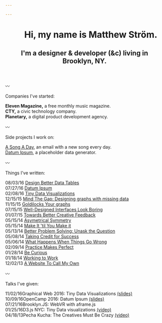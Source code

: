 ```yaml
---

---
```


<header class="l--mar-btm-m">
    <h1 class="t--size-l t--family-serif t--leading-small t--tracking-tight t--weight-bold">
        Hi, my name is Matthew Ström.
    </h1>
    <h2>
I'm a designer &amp; developer (&amp;c) living in Brooklyn, NY.
    </h2>
</header>

〰

Companies I've started:

**Eleven Magazine,** a free monthly music magazine.<br/>
**CTY,** a civic technology company.<br/>
**Planetary,** a digital product development agency.<br/>

〰

Side projects I work on:

<a href="http://asongaday.co">A Song A Day</a>, an email with a new song every day.<br/>
<a href="http://datumipsum.com">Datum Ipsum</a>, a placeholder data generator.<br/>

〰

Things I've written:

<span class="c--gray l--mar-right-s">08/03/16</span> [Design Better Data Tables](/writing/tables)<br/>
<span class="c--gray l--mar-right-s">07/27/16</span> [Datum Ipsum](/writing/datum-ipsum)<br/>
<span class="c--gray l--mar-right-s">02/08/16</span> [Tiny Data Visualizations](/writing/tiny-data-viz)<br/>
<span class="c--gray l--mar-right-s">12/15/15</span> [Mind The Gap: Designing graphs with missing data](/writing/gap)<br/>
<span class="c--gray l--mar-right-s">11/15/15</span> [Goldilocks Your graphs](/writing/goldilocks)<br/>
<span class="c--gray l--mar-right-s">07/15/15</span> [Well-Designed Interfaces Look Boring](/writing/boring)<br/>
<span class="c--gray l--mar-right-s">01/07/15</span> [Towards Better Creative Feedback](/writing/feedback)<br/>
<span class="c--gray l--mar-right-s">05/15/14</span> [Asymetrical Symmetry](/writing/go)<br/>
<span class="c--gray l--mar-right-s">05/15/14</span> [Make It 'til You Make it](/writing/make-it)<br/>
<span class="c--gray l--mar-right-s">05/13/14</span> [Better Problem Solving: Unask the Question](/writing/unask)<br/>
<span class="c--gray l--mar-right-s">05/08/14</span> [Taking Credit for Success](/writing/success)<br/>
<span class="c--gray l--mar-right-s">05/06/14</span> [What Happens When Things Go Wrong](/writing/wrong)<br/>
<span class="c--gray l--mar-right-s">02/09/14</span> [Practice Makes Perfect](/writing/practice)<br/>
<span class="c--gray l--mar-right-s">01/28/14</span> [Be Curious](/writing/curiosity)<br/>
<span class="c--gray l--mar-right-s">01/18/14</span> [Working to Work](/writing/working)<br/>
<span class="c--gray l--mar-right-s">12/02/13</span> [A Website To Call My Own](/writing/website)<br/>


〰

Talks I've given:

<span class="c--gray l--mar-right-s">11/02/16</span>Graphical Web 2016: Tiny Data Visualizations <a href="slides.com/matthewstrom/tinycharts">(slides)</a><br/>
<span class="c--gray l--mar-right-s">10/09/16</span>OpenCamp 2016: Datum Ipsum <a href="http://slides.com/matthewstrom/datumipsum">(slides)</a><br/>
<span class="c--gray l--mar-right-s">07/21/16</span>Brooklyn.JS: WebVR with aframe.js<br/>
<span class="c--gray l--mar-right-s">01/25/16</span>D3.js NYC: Tiny Data visualizations <a href="https://www.youtube.com/watch?v=Gtlb8VIszrU">(video)</a><br/>
<span class="c--gray l--mar-right-s">04/18/13</span>Pecha Kucha: The Creatives Must Be Crazy <a href="https://www.youtube.com/watch?v=xpb_0Tadu6g">(video)</a><br/>

